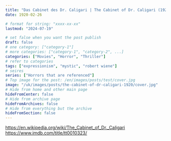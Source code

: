 ```yaml
---
title: "Das Cabinet des Dr. Caligari | The Cabinet of Dr. Caligari (1920)"
date: 1920-02-26

# format for string: "xxxx-xx-xx"
lastmod: "2024-07-19"

# set false when you want the post publish
draft: false
# one category: ["category-1"]
# more categories: ["category-1", "category-2", ...]
categories: ["Movies", "Horror", "Thriller"]
# refer to categories
tags: ["expressionism", "mystic", "robert wiene"]
# seires
series: ["Horrors that are referenced"]
# Top image for the post: /en/images/posts/test/cover.jpg
image: "/uk/images/posts/the-cabinet-of-dr-caligari-1920/cover.jpg"
# Hide from home and other main page
hideFromCenter: false
# Hide from archive page
hideFromArchives: false
# Hide from everything but the archive
hideFromSection: false
---
```

https://en.wikipedia.org/wiki/The_Cabinet_of_Dr._Caligari
https://www.imdb.com/title/tt0010323/
<!--more-->